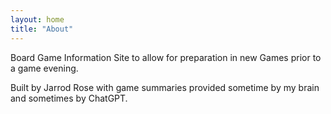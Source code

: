 ```yaml
---
layout: home
title: "About"
---
```


Board Game Information Site to allow for preparation in new Games prior to a game evening.

Built by Jarrod Rose with game summaries provided sometime by my brain and sometimes by ChatGPT.
